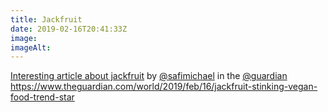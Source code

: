 ```yaml
---
title: Jackfruit
date: 2019-02-16T20:41:33Z
image: 
imageAlt: 
---
```


[Interesting article about jackfruit](https://www.theguardian.com/world/2019/feb/16/jackfruit-stinking-vegan-food-trend-star) by [@safimichael](https://mobile.twitter.com/safimichael) in the [@guardian](https://mobile.twitter.com/guardian) <https://www.theguardian.com/world/2019/feb/16/jackfruit-stinking-vegan-food-trend-star>

